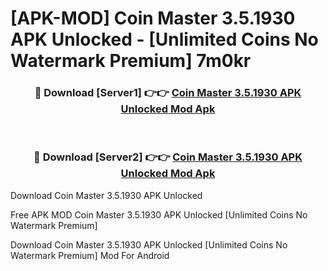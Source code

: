 # [APK-MOD] Coin Master 3.5.1930 APK Unlocked - [Unlimited Coins No Watermark Premium] 7m0kr



<div align="center">
<h3>🔴 Download [Server1] 👉👉 <a href="https://momento.my/?title=Coin_Master_3.5.1930_APK_Unlocked">Coin Master 3.5.1930 APK Unlocked Mod Apk</a></h3><br>

<h3>🔴 Download [Server2] 👉👉 <a href="https://momento.my/?title=Coin_Master_3.5.1930_APK_Unlocked">Coin Master 3.5.1930 APK Unlocked Mod Apk</a></h3>
</div>



Download Coin Master 3.5.1930 APK Unlocked 

Free APK MOD Coin Master 3.5.1930 APK Unlocked [Unlimited Coins No Watermark Premium]

Download Coin Master 3.5.1930 APK Unlocked [Unlimited Coins No Watermark Premium] Mod For Android
